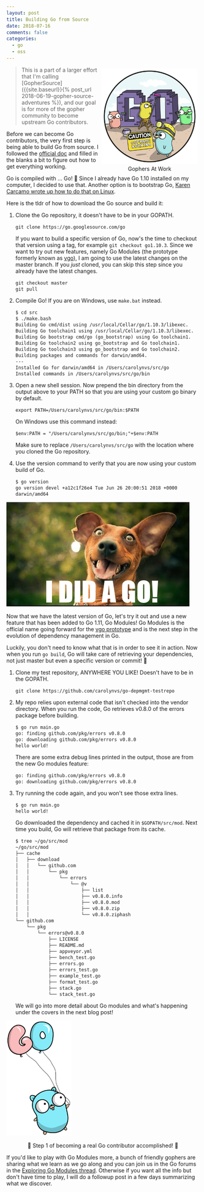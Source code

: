 ```yaml
---
layout: post
title: Building Go from Source
date: 2018-07-16
comments: false
categories:
  - go
  - oss
---
```


<figure style="text-align: center; float: right; margin: 5px">
  <img src="/images/go-build.png" width="250" />
  <figcaption>
    Gophers At Work
  </figcaption>
</figure>

> This is a part of a larger effort that I'm calling [GopherSource]({{site.baseurl}}{% post_url 2018-06-19-gopher-source-adventures %}),
>  and our goal is for more of the gopher community to become upstream Go contributors.

Before we can become Go contributors, the very first step is being able to build
Go from source. I followed the [official doc](https://golang.org/doc/install/source)
and filled in the blanks a bit to figure out how to get everything working.

Go is compiled with ... Go! 🤯 Since I already have Go 1.10 installed on my computer,
I decided to use that. Another option is to bootstrap Go, [Karen Carcamo wrote up
how to do that on Linux](https://forum.golangbridge.org/t/gophersource-building-go-from-source/9722/12).

Here is the tldr of how to download the Go source and build it:

1. Clone the Go repository, it doesn't have to be in your GOPATH.

    ```
    git clone https://go.googlesource.com/go
    ```

    If you want to build a specific version of Go, now's the time to checkout that
    version using a tag, for example `git checkout go1.10.3`. Since we want to try out
    new features, namely Go Modules (the prototype formerly known as [vgo][vgo]),
    I am going to use the latest changes on the master branch.
    If you _just_ cloned, you can skip this step since you already have the latest changes.

    ```
    git checkout master
    git pull
    ```
1. Compile Go! If you are on Windows, use `make.bat` instead.

    ```
    $ cd src
    $ ./make.bash
    Building Go cmd/dist using /usr/local/Cellar/go/1.10.3/libexec.
    Building Go toolchain1 using /usr/local/Cellar/go/1.10.3/libexec.
    Building Go bootstrap cmd/go (go_bootstrap) using Go toolchain1.
    Building Go toolchain2 using go_bootstrap and Go toolchain1.
    Building Go toolchain3 using go_bootstrap and Go toolchain2.
    Building packages and commands for darwin/amd64.
    ---
    Installed Go for darwin/amd64 in /Users/carolynvs/src/go
    Installed commands in /Users/carolynvs/src/go/bin
    ```
1. Open a new shell session. Now prepend the bin directory from the output above
    to your PATH so that you are using your custom go binary by default.

    ```
    export PATH=/Users/carolynvs/src/go/bin:$PATH
    ```

    On Windows use this command instead:

    ```
    $env:PATH = "/Users/carolynvs/src/go/bin;"+$env:PATH
    ```

    Make sure to replace `/Users/carolynvs/src/go` with the location where you
    cloned the Go repository.
1. Use the version command to verify that you are now using your custom build of Go.

    ```
    $ go version
    go version devel +a12c1f26e4 Tue Jun 26 20:00:51 2018 +0000 darwin/amd64
    ```

![Excited Dog: I DID A GO!](/images/i-did-a-go.jpg)

Now that we have the latest version of Go, let's try it out and use a new feature
that has been added to Go 1.11, Go Modules! Go Modules is the official name going
forward for the [vgo prototype][vgo] and is the next
step in the evolution of dependency management in Go.

Luckily, you don't need to know what that is in order to see it in action.
Now when you run `go build`, Go will take care of retrieving your dependencies,
not just master but even a specific version or commit! 🎉

1. Clone my test repository, ANYWHERE YOU LIKE! Doesn't have to be in the GOPATH.

    ```
    git clone https://github.com/carolynvs/go-depmgmt-testrepo
    ```
1. My repo relies upon external code that isn't checked into the vendor directory.
   When you run the code, Go retrieves v0.8.0 of the errors package before building.

    ```
    $ go run main.go
    go: finding github.com/pkg/errors v0.8.0
    go: downloading github.com/pkg/errors v0.8.0
    hello world!
    ```

    There are some extra debug lines printed in the output, those are from the
    new Go modules feature:

    ```
    go: finding github.com/pkg/errors v0.8.0
    go: downloading github.com/pkg/errors v0.8.0
    ```

1. Try running the code again, and you won't see those extra lines.

    ```
    $ go run main.go
    hello world!
    ```

    Go downloaded the dependency and cached it in `$GOPATH/src/mod`. Next time
    you build, Go will retrieve that package from its cache.

    ```
    $ tree ~/go/src/mod
    ~/go/src/mod
    ├── cache
    │   ├── download
    │   │   └── github.com
    │   │       └── pkg
    │   │           └── errors
    │   │               └── @v
    │   │                   ├── list
    │   │                   ├── v0.8.0.info
    │   │                   ├── v0.8.0.mod
    │   │                   ├── v0.8.0.zip
    │   │                   └── v0.8.0.ziphash
    └── github.com
        └── pkg
            └── errors@v0.8.0
                ├── LICENSE
                ├── README.md
                ├── appveyor.yml
                ├── bench_test.go
                ├── errors.go
                ├── errors_test.go
                ├── example_test.go
                ├── format_test.go
                ├── stack.go
                └── stack_test.go
    ```

    We will go into more detail about Go modules and what's happening under the covers
    in the next blog post!


![Gopher hanging on GO balloons](/images/go-balloons.png)

<p style="text-align: center">🚀 Step 1 of becoming a real Go contributor accomplished! 🚀</p>

If you'd like to play with Go Modules more, a bunch of friendly gophers are sharing what we
learn as we go along and you can join us in the Go forums in the [Exploring Go Modules
thread](https://forum.golangbridge.org/t/gophersource-exploring-go-modules/9900).
Otherwise if you want all the info but don't have time to play, I will do a followup
post in a few days summarizing what we discover.

[vgo]: https://research.swtch.com/vgo
